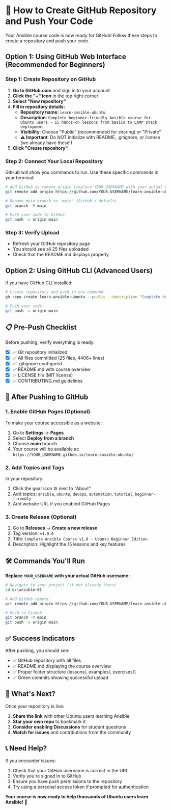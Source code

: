 # 🚀 How to Create GitHub Repository and Push Your Code

Your Ansible course code is now ready for GitHub! Follow these steps to create a repository and push your code.

## Option 1: Using GitHub Web Interface (Recommended for Beginners)

### Step 1: Create Repository on GitHub
1. **Go to GitHub.com** and sign in to your account
2. **Click the "+" icon** in the top right corner
3. **Select "New repository"**
4. **Fill in repository details:**
   - **Repository name**: `learn-ansible-ubuntu`
   - **Description**: `Complete beginner-friendly Ansible course for Ubuntu users - 15 hands-on lessons from basics to LAMP stack deployment`
   - **Visibility**: Choose "Public" (recommended for sharing) or "Private"
   - **⚠️ Important**: Do NOT initialize with README, .gitignore, or license (we already have these!)
5. **Click "Create repository"**

### Step 2: Connect Your Local Repository
GitHub will show you commands to run. Use these specific commands in your terminal:

```bash
# Add GitHub as remote origin (replace YOUR_USERNAME with your actual GitHub username)
git remote add origin https://github.com/YOUR_USERNAME/learn-ansible-ubuntu.git

# Rename main branch to 'main' (GitHub's default)
git branch -M main

# Push your code to GitHub
git push -u origin main
```

### Step 3: Verify Upload
- Refresh your GitHub repository page
- You should see all 25 files uploaded
- Check that the README.md displays properly

## Option 2: Using GitHub CLI (Advanced Users)

If you have GitHub CLI installed:

```bash
# Create repository and push in one command
gh repo create learn-ansible-ubuntu --public --description "Complete beginner-friendly Ansible course for Ubuntu users"

# Push your code
git push -u origin main
```

## 📋 Pre-Push Checklist

Before pushing, verify everything is ready:

- [x] ✅ Git repository initialized
- [x] ✅ All files committed (25 files, 4406+ lines)
- [x] ✅ .gitignore configured
- [x] ✅ README.md with course overview
- [x] ✅ LICENSE file (MIT license)
- [x] ✅ CONTRIBUTING.md guidelines

## 🎯 After Pushing to GitHub

### 1. Enable GitHub Pages (Optional)
To make your course accessible as a website:
1. Go to **Settings** → **Pages**
2. Select **Deploy from a branch**
3. Choose **main** branch
4. Your course will be available at: `https://YOUR_USERNAME.github.io/learn-ansible-ubuntu/`

### 2. Add Topics and Tags
In your repository:
1. Click the gear icon ⚙️ next to "About"
2. Add topics: `ansible`, `ubuntu`, `devops`, `automation`, `tutorial`, `beginner-friendly`
3. Add website URL if you enabled GitHub Pages

### 3. Create Release (Optional)
1. Go to **Releases** → **Create a new release**
2. Tag version: `v1.0.0`
3. Title: `Complete Ansible Course v1.0 - Ubuntu Beginner Edition`
4. Description: Highlight the 15 lessons and key features

## 🛠️ Commands You'll Run

**Replace `YOUR_USERNAME` with your actual GitHub username:**

```bash
# Navigate to your project (if not already there)
cd e:\ansible-01

# Add GitHub remote
git remote add origin https://github.com/YOUR_USERNAME/learn-ansible-ubuntu.git

# Push to GitHub
git branch -M main
git push -u origin main
```

## ✅ Success Indicators

After pushing, you should see:
- ✅ GitHub repository with all files
- ✅ README.md displaying the course overview
- ✅ Proper folder structure (lessons/, examples/, exercises/)
- ✅ Green commits showing successful upload

## 🎉 What's Next?

Once your repository is live:
1. **Share the link** with other Ubuntu users learning Ansible
2. **Star your own repo** to bookmark it
3. **Consider enabling Discussions** for student questions
4. **Watch for issues** and contributions from the community

## 📞 Need Help?

If you encounter issues:
1. Check that your GitHub username is correct in the URL
2. Verify you're signed in to GitHub
3. Ensure you have push permissions to the repository
4. Try using a personal access token if prompted for authentication

**Your course is now ready to help thousands of Ubuntu users learn Ansible! 🚀**